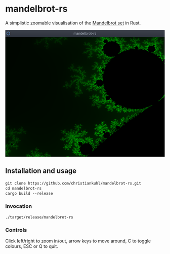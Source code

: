 # mandelbrot-rs

A simplistic zoomable visualisation of the [Mandelbrot set](https://en.wikipedia.org/wiki/Mandelbrot_set) in Rust.

![mandelbrot-rs](https://github.com/christiankuhl/mandelbrot-rs/raw/master/screenshot.png "mandelbrot-rs")

## Installation and usage

```
git clone https://github.com/christiankuhl/mandelbrot-rs.git
cd mandelbrot-rs
cargo build --release
```

### Invocation

```
./target/release/mandelbrot-rs
```

### Controls

Click left/right to zoom in/out,
arrow keys to move around,
C to toggle colours,
ESC or Q to quit.
